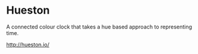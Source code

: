 Hueston
===================

A connected colour clock that takes a hue based approach to representing time.

http://hueston.io/
